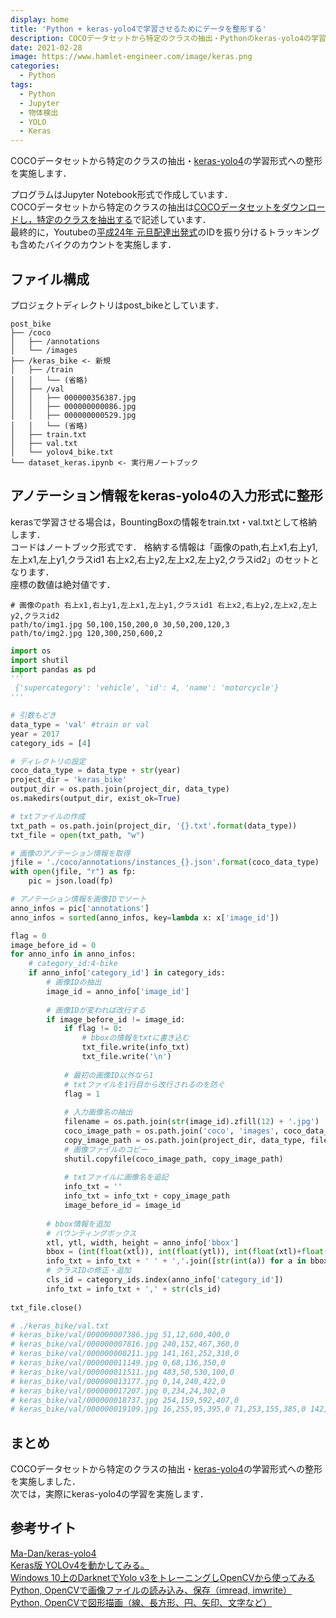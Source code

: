 ```yaml
---
display: home
title: 'Python + keras-yolo4で学習させるためにデータを整形する'
description: COCOデータセットから特定のクラスの抽出・Pythonのkeras-yolo4の学習形式への整形を実施します．
date: 2021-02-28
image: https://www.hamlet-engineer.com/image/keras.png
categories: 
  - Python
tags:
  - Python
  - Jupyter
  - 物体検出
  - YOLO
  - Keras
---
```

COCOデータセットから特定のクラスの抽出・[keras-yolo4](https://github.com/Ma-Dan/keras-yolo4)の学習形式への整形を実施します．<br>
<!-- more -->

プログラムはJupyter Notebook形式で作成しています．<br>
COCOデータセットから特定のクラスの抽出は[COCOデータセットをダウンロードし，特定のクラスを抽出する](https://hirasu1231.github.io/hamlet_engineer/posts/2021/02/21/object-detection01.html)で記述しています．<br>
最終的に，Youtubeの[平成24年 元旦配達出発式](https://www.youtube.com/watch?v=wnRH3-CIk4I)のIDを振り分けるトラッキングも含めたバイクのカウントを実施します．

## ファイル構成
プロジェクトディレクトリはpost_bikeとしています．
```
post_bike
├── /coco
│   ├── /annotations
│   └── /images
├── /keras_bike <- 新規
│   ├── /train
│   │   └── (省略)
│   ├── /val
│   │   ├── 000000356387.jpg
│   │   ├── 000000000086.jpg
│   │   ├── 000000000529.jpg
│   │   └── (省略)
│   ├── train.txt
│   ├── val.txt
│   └── yolov4_bike.txt
└── dataset_keras.ipynb <- 実行用ノートブック
```

## アノテーション情報をkeras-yolo4の入力形式に整形
kerasで学習させる場合は，BountingBoxの情報をtrain.txt・val.txtとして格納します．<br>
コードはノートブック形式です．
格納する情報は「画像のpath,右上x1,右上y1,左上x1,左上y1,クラスid1 右上x2,右上y2,左上x2,左上y2,クラスid2」のセットとなります．<br>
座標の数値は絶対値です．<br>
```init
# 画像のpath 右上x1,右上y1,左上x1,左上y1,クラスid1 右上x2,右上y2,左上x2,左上y2,クラスid2
path/to/img1.jpg 50,100,150,200,0 30,50,200,120,3
path/to/img2.jpg 120,300,250,600,2
```
```python
import os
import shutil
import pandas as pd
'''
 {'supercategory': 'vehicle', 'id': 4, 'name': 'motorcycle'}
'''

# 引数もどき
data_type = 'val' #train or val
year = 2017
category_ids = [4]

# ディレクトリの設定
coco_data_type = data_type + str(year)
project_dir = 'keras_bike'
output_dir = os.path.join(project_dir, data_type)
os.makedirs(output_dir, exist_ok=True)

# txtファイルの作成
txt_path = os.path.join(project_dir, '{}.txt'.format(data_type))
txt_file = open(txt_path, "w")

# 画像のアノテーション情報を取得
jfile = './coco/annotations/instances_{}.json'.format(coco_data_type)
with open(jfile, "r") as fp:
    pic = json.load(fp)

# アノテーション情報を画像IDでソート
anno_infos = pic['annotations']
anno_infos = sorted(anno_infos, key=lambda x: x['image_id'])

flag = 0
image_before_id = 0
for anno_info in anno_infos:
    # category_id:4-bike
    if anno_info['category_id'] in category_ids:
        # 画像IDの抽出
        image_id = anno_info['image_id']
        
        # 画像IDが変われば改行する
        if image_before_id != image_id:
            if flag != 0:
                # bboxの情報をtxtに書き込む
                txt_file.write(info_txt)
                txt_file.write('\n')
                
            # 最初の画像ID以外なら1
            # txtファイルを1行目から改行されるのを防ぐ
            flag = 1
            
            # 入力画像名の抽出
            filename = os.path.join(str(image_id).zfill(12) + '.jpg')
            coco_image_path = os.path.join('coco', 'images', coco_data_type, filename)
            copy_image_path = os.path.join(project_dir, data_type, filename)
            # 画像ファイルのコピー
            shutil.copyfile(coco_image_path, copy_image_path)
            
            # txtファイルに画像名を追記
            info_txt = ''
            info_txt = info_txt + copy_image_path
            image_before_id = image_id
            
        # bbox情報を追加
        # バウンティングボックス
        xtl, ytl, width, height = anno_info['bbox']
        bbox = (int(float(xtl)), int(float(ytl)), int(float(xtl)+float(width)), int(float(ytl)+float(height)))
        info_txt = info_txt + ' ' + ','.join([str(int(a)) for a in bbox])
        # クラスIDの修正・追加
        cls_id = category_ids.index(anno_info['category_id'])
        info_txt = info_txt + ',' + str(cls_id)
        
txt_file.close()

# ./keras_bike/val.txt
# keras_bike/val/000000007386.jpg 51,12,600,400,0
# keras_bike/val/000000007816.jpg 240,152,467,360,0
# keras_bike/val/000000008211.jpg 141,161,252,310,0
# keras_bike/val/000000011149.jpg 0,68,136,350,0
# keras_bike/val/000000011511.jpg 483,50,530,100,0
# keras_bike/val/000000013177.jpg 0,14,240,422,0
# keras_bike/val/000000017207.jpg 0,234,24,302,0
# keras_bike/val/000000018737.jpg 254,159,592,407,0
# keras_bike/val/000000019109.jpg 16,255,95,395,0 71,253,155,385,0 142,257,191,376,0 186,271,320,366,0 312,251,372,354,0 361,256,404,348,0 430,252,490,338,0 378,249,461,344,0 559,250,612,325,0 592,269,620,314,0 600,260,639,297,0 283,250,340,349,0 457,251,527,336,0 216,234,582,350,0
```

## まとめ
COCOデータセットから特定のクラスの抽出・[keras-yolo4](https://github.com/Ma-Dan/keras-yolo4)の学習形式への整形を実施しました．<br>
次では，実際にkeras-yolo4の学習を実施します．


## 参考サイト
[Ma-Dan/keras-yolo4](https://github.com/Ma-Dan/keras-yolo4)<br>
[Keras版 YOLOv4を動かしてみる。](https://ameblo.jp/sijukara-tama/entry-12641048746.html)<br>
[Windows 10上のDarknetでYolo v3をトレーニングしOpenCVから使ってみる](https://nixeneko.hatenablog.com/entry/2018/08/15/000000)<br>
[Python, OpenCVで画像ファイルの読み込み、保存（imread, imwrite）](https://note.nkmk.me/python-opencv-imread-imwrite/)<br>
[Python, OpenCVで図形描画（線、長方形、円、矢印、文字など）](https://note.nkmk.me/python-opencv-draw-function/)